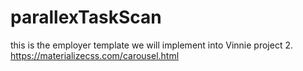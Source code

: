# parallexTaskScan
this is the employer template we will implement into Vinnie project 2. 
https://materializecss.com/carousel.html